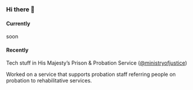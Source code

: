 ### Hi there 👋

#### Currently

soon

#### Recently

Tech stuff in His Majesty’s Prison & Probation Service ([@ministryofjustice](https://github.com/ministryofjustice))

Worked on a service that supports probation staff referring people on probation to rehabilitative services.